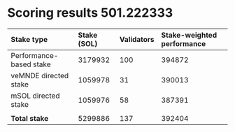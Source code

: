 # Scoring results 501.222333

| Stake type              | Stake (SOL) | Validators | Stake-weighted performance |
|:------------------------|:------------|:-----------|:---------------------------|
| Performance-based stake | 3179932     | 100        | 394872                     |
| veMNDE directed stake   | 1059978     | 31         | 390013                     |
| mSOL directed stake     | 1059976     | 58         | 387391                     |
|                         |             |            |                            |
| **Total stake**         | 5299886     | 137        | 392404                     |

